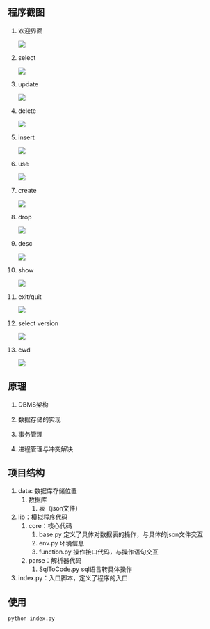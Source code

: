<!--
 * @Descripttion: 
 * @version: 
 * @Author: Lv Di
 * @Date: 2022-05-17 11:04:50
 * @LastEditors: Lv Di
 * @LastEditTime: 2022-05-17 13:28:44
-->

## 程序截图

1. 欢迎界面
   
   ![](C:\Users\hanyi\AppData\Roaming\marktext\images\2022-05-29-14-01-28-image.png)
   
   

2. select
   
   ![](C:\Users\hanyi\AppData\Roaming\marktext\images\2022-05-29-14-45-09-image.png)
   
   

3. update
   
   ![](C:\Users\hanyi\AppData\Roaming\marktext\images\2022-05-29-15-03-54-image.png)
   
   

4. delete
   
   ![](C:\Users\hanyi\AppData\Roaming\marktext\images\2022-05-29-14-58-21-image.png)
   
   

5. insert
   
   ![](C:\Users\hanyi\AppData\Roaming\marktext\images\2022-05-29-14-51-28-image.png)
   
   

6. use
   
   ![](C:\Users\hanyi\AppData\Roaming\marktext\images\2022-05-29-14-24-19-image.png)
   
   

7. create
   
   ![](C:\Users\hanyi\AppData\Roaming\marktext\images\2022-05-29-14-49-10-image.png)
   
   

8. drop
   
   ![](C:\Users\hanyi\AppData\Roaming\marktext\images\2022-05-29-14-49-29-image.png)
   
   

9. desc
   
   ![](C:\Users\hanyi\AppData\Roaming\marktext\images\2022-05-29-14-31-08-image.png)
   
   

10. show
    
    ![](C:\Users\hanyi\AppData\Roaming\marktext\images\2022-05-29-14-30-26-image.png)
    
    

11. exit/quit
    
    ![](C:\Users\hanyi\AppData\Roaming\marktext\images\2022-05-29-14-06-27-image.png)
    
    

12. select version
    
    ![](C:\Users\hanyi\AppData\Roaming\marktext\images\2022-05-29-14-06-04-image.png)
    
    

13. cwd
    
    ![](C:\Users\hanyi\AppData\Roaming\marktext\images\2022-05-29-14-05-37-image.png)
    
    

## 原理

1. DBMS架构
   
   
2. 数据存储的实现
   
   
3. 事务管理
   
   
4. 进程管理与冲突解决
   
   

## 项目结构

1. data: 数据库存储位置
   1. 数据库
      1. 表（json文件）
2. lib：模拟程序代码
   1. core：核心代码
      1. base.py 定义了具体对数据表的操作，与具体的json文件交互
      2. env.py 环境信息
      3. function.py 操作接口代码，与操作语句交互
   2. parse：解析器代码
      1. SqlToCode.py sql语言转具体操作
3. index.py：入口脚本，定义了程序的入口

## 使用

```shell
python index.py
```
